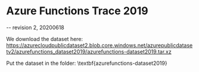 # Azure Functions Trace 2019
-- revision 2, 20200618

We download the dataset here: https://azurecloudpublicdataset2.blob.core.windows.net/azurepublicdatasetv2/azurefunctions_dataset2019/azurefunctions-dataset2019.tar.xz 

Put the dataset in the folder: \textbf{azurefunctions-dataset2019}

